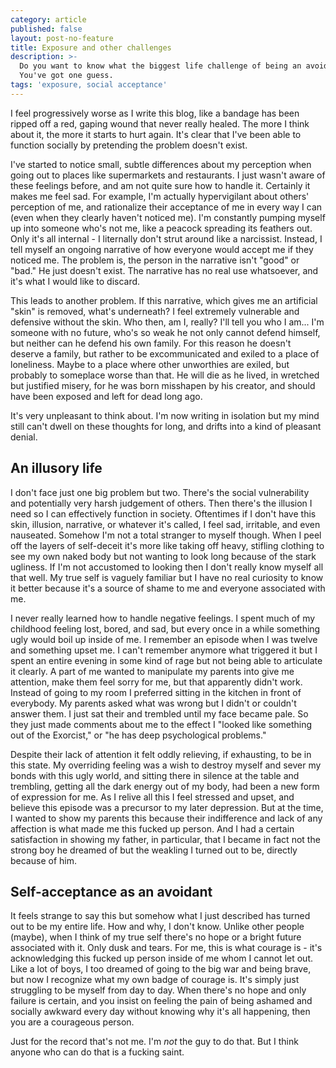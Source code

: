 ```yaml
---
category: article
published: false
layout: post-no-feature
title: Exposure and other challenges
description: >-
  Do you want to know what the biggest life challenge of being an avoidant is?
  You've got one guess.
tags: 'exposure, social acceptance'
---
```

I feel progressively worse as I write this blog, like a bandage has been ripped off a red, gaping wound that never really healed. The more I think about it, the more it starts to hurt again. It's clear that I've been able to function socially by pretending the problem doesn't exist.

I've started to notice small, subtle differences about my perception when going out to places like supermarkets and restaurants. I just wasn't aware of these feelings before, and am not quite sure how to handle it. Certainly it makes me feel sad. For example, I'm actually hypervigilant about others' perception of me, and rationalize their acceptance of me in every way I can (even when they clearly haven't noticed me). I'm constantly pumping myself up into someone who's not me, like a peacock spreading its feathers out. Only it's all internal - I liternally don't strut around like a narcissist. Instead, I tell myself an ongoing narrative of how everyone would accept me if they noticed me. The problem is, the person in the narrative isn't "good" or "bad." He just doesn't exist. The narrative has no real use whatsoever, and it's what I would like to discard.

This leads to another problem. If this narrative, which gives me an artificial "skin" is removed, what's underneath? I feel extremely vulnerable and defensive without the skin. Who then, am I, really? I'll tell you who I am... I'm someone with no future, who's so weak he not only cannot defend himself, but neither can he defend his own family. For this reason he doesn't deserve a family, but rather to be excommunicated and exiled to a place of loneliness. Maybe to a place where other unworthies are exiled, but probably to someplace worse than that. He will die as he lived, in wretched but justified misery, for he was born misshapen by his creator, and should have been exposed and left for dead long ago.

It's very unpleasant to think about. I'm now writing in isolation but my mind still can't dwell on these thoughts for long, and drifts into a kind of pleasant denial.

## An illusory life

I don't face just one big problem but two. There's the social vulnerability and potentially very harsh judgement of others. Then there's the illusion I need so I can effectively function in society. Oftentimes if I don't have this skin, illusion, narrative, or whatever it's called, I feel sad, irritable, and even nauseated. Somehow I'm not a total stranger to myself though. When I peel off the layers of self-deceit it's more like taking off heavy, stifling clothing to see my own naked body but not wanting to look long because of the stark ugliness. If I'm not accustomed to looking then I don't really know myself all that well. My true self is vaguely familiar but I have no real curiosity to know it better because it's a source of shame to me and everyone associated with me. 

I never really learned how to handle negative feelings. I spent much of my childhood feeling lost, bored, and sad, but every once in a while something ugly would boil up inside of me. I remember an episode when I was twelve and something upset me. I can't remember anymore what triggered it but I spent an entire evening in some kind of rage but not being able to articulate it clearly. A part of me wanted to manipulate my parents into give me attention, make them feel sorry for me, but that apparently didn't work. Instead of going to my room I preferred sitting in the kitchen in front of everybody. My parents asked what was wrong but I didn't or couldn't answer them. I just sat their and trembled until my face became pale. So they just made comments about me to the effect I "looked like something out of the Exorcist," or "he has deep psychological problems."

Despite their lack of attention it felt oddly relieving, if exhausting, to be in this state. My overriding feeling was a wish to destroy myself and sever my bonds with this ugly world, and sitting there in silence at the table and trembling, getting all the dark energy out of my body, had been a new form of expression for me. As I relive all this I feel stressed and upset, and believe this episode was a precursor to my later depression. But at the time, I wanted to show my parents this because their indifference and lack of any affection is what made me this fucked up person. And I had a certain satisfaction in showing my father, in particular, that I became in fact not the strong boy he dreamed of but the weakling I turned out to be, directly because of him.

## Self-acceptance as an avoidant

It feels strange to say this but somehow what I just described has turned out to be my entire life. How and why, I don't know. Unlike other people (maybe), when I think of my true self there's no hope or a bright future associated with it. Only dusk and tears. For me, this is what courage is - it's acknowledging this fucked up person inside of me whom I cannot let out. Like a lot of boys, I too dreamed of going to the big war and being brave, but now I recognize what my own badge of courage is. It's simply just struggling to be myself from day to day. When there's no hope and only failure is certain, and you insist on feeling the pain of being ashamed and socially awkward every day without knowing why it's all happening, then you are a courageous person.

Just for the record that's not me. I'm *not* the guy to do that. But I think anyone who can do that is a fucking saint.


